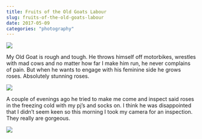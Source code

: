 ```yaml
---
title: Fruits of the Old Goats Labour
slug: fruits-of-the-old-goats-labour
date: 2017-05-09
categories: "photography"
---
```


<p><img src="http://res.cloudinary.com/dy6grlu8z/image/upload/v1558841658/lmdmyhsjbkilixszjnly.jpg"/></p>
<p>My Old Goat is rough and tough. He throws himself off motorbikes, wrestles with mad cows and no matter how far I make him run, he never complains of pain. But when he wants to engage with his feminine side he grows roses. Absolutely stunning roses.</p>
<p><img src="http://res.cloudinary.com/dy6grlu8z/image/upload/v1558841660/wlhrtadhdpz5t8qhodqp.jpg"/></p>
<p>A couple of evenings ago he tried to make me come and inspect said roses in the freezing cold with my pj’s and socks on. I think he was disappointed that I didn’t seem keen so this morning I took my camera for an inspection. They really are gorgeous.</p>
<p><img src="http://res.cloudinary.com/dy6grlu8z/image/upload/v1558841662/exytet4llirscvnu6cup.jpg"/></p>







